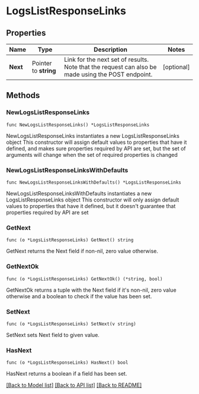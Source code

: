 # LogsListResponseLinks

## Properties

Name | Type | Description | Notes
------------ | ------------- | ------------- | -------------
**Next** | Pointer to **string** | Link for the next set of results. Note that the request can also be made using the POST endpoint. | [optional] 

## Methods

### NewLogsListResponseLinks

`func NewLogsListResponseLinks() *LogsListResponseLinks`

NewLogsListResponseLinks instantiates a new LogsListResponseLinks object
This constructor will assign default values to properties that have it defined,
and makes sure properties required by API are set, but the set of arguments
will change when the set of required properties is changed

### NewLogsListResponseLinksWithDefaults

`func NewLogsListResponseLinksWithDefaults() *LogsListResponseLinks`

NewLogsListResponseLinksWithDefaults instantiates a new LogsListResponseLinks object
This constructor will only assign default values to properties that have it defined,
but it doesn't guarantee that properties required by API are set

### GetNext

`func (o *LogsListResponseLinks) GetNext() string`

GetNext returns the Next field if non-nil, zero value otherwise.

### GetNextOk

`func (o *LogsListResponseLinks) GetNextOk() (*string, bool)`

GetNextOk returns a tuple with the Next field if it's non-nil, zero value otherwise
and a boolean to check if the value has been set.

### SetNext

`func (o *LogsListResponseLinks) SetNext(v string)`

SetNext sets Next field to given value.

### HasNext

`func (o *LogsListResponseLinks) HasNext() bool`

HasNext returns a boolean if a field has been set.


[[Back to Model list]](../README.md#documentation-for-models) [[Back to API list]](../README.md#documentation-for-api-endpoints) [[Back to README]](../README.md)


